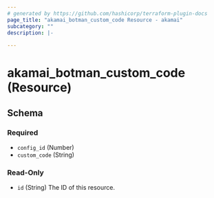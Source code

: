 ```yaml
---
# generated by https://github.com/hashicorp/terraform-plugin-docs
page_title: "akamai_botman_custom_code Resource - akamai"
subcategory: ""
description: |-
  
---
```


# akamai_botman_custom_code (Resource)





<!-- schema generated by tfplugindocs -->
## Schema

### Required

- `config_id` (Number)
- `custom_code` (String)

### Read-Only

- `id` (String) The ID of this resource.
